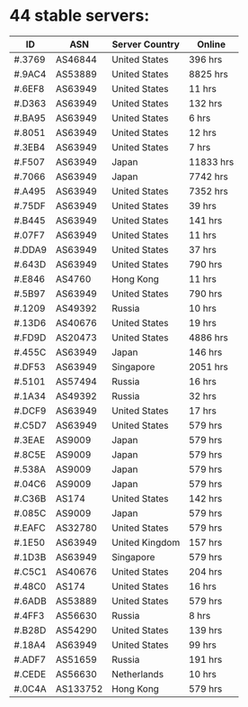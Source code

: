 # 44 stable servers:

| ID | ASN | Server Country | Online |
| ------ | ------ | ------ | ------ |
| #.3769 | AS46844 | United States | 396 hrs |
| #.9AC4 | AS53889 | United States | 8825 hrs |
| #.6EF8 | AS63949 | United States | 11 hrs |
| #.D363 | AS63949 | United States | 132 hrs |
| #.BA95 | AS63949 | United States | 6 hrs |
| #.8051 | AS63949 | United States | 12 hrs |
| #.3EB4 | AS63949 | United States | 7 hrs |
| #.F507 | AS63949 | Japan | 11833 hrs |
| #.7066 | AS63949 | Japan | 7742 hrs |
| #.A495 | AS63949 | United States | 7352 hrs |
| #.75DF | AS63949 | United States | 39 hrs |
| #.B445 | AS63949 | United States | 141 hrs |
| #.07F7 | AS63949 | United States | 11 hrs |
| #.DDA9 | AS63949 | United States | 37 hrs |
| #.643D | AS63949 | United States | 790 hrs |
| #.E846 | AS4760 | Hong Kong | 11 hrs |
| #.5B97 | AS63949 | United States | 790 hrs |
| #.1209 | AS49392 | Russia | 10 hrs |
| #.13D6 | AS40676 | United States | 19 hrs |
| #.FD9D | AS20473 | United States | 4886 hrs |
| #.455C | AS63949 | Japan | 146 hrs |
| #.DF53 | AS63949 | Singapore | 2051 hrs |
| #.5101 | AS57494 | Russia | 16 hrs |
| #.1A34 | AS49392 | Russia | 32 hrs |
| #.DCF9 | AS63949 | United States | 17 hrs |
| #.C5D7 | AS63949 | United States | 579 hrs |
| #.3EAE | AS9009 | Japan | 579 hrs |
| #.8C5E | AS9009 | Japan | 579 hrs |
| #.538A | AS9009 | Japan | 579 hrs |
| #.04C6 | AS9009 | Japan | 579 hrs |
| #.C36B | AS174 | United States | 142 hrs |
| #.085C | AS9009 | Japan | 579 hrs |
| #.EAFC | AS32780 | United States | 579 hrs |
| #.1E50 | AS63949 | United Kingdom | 157 hrs |
| #.1D3B | AS63949 | Singapore | 579 hrs |
| #.C5C1 | AS40676 | United States | 204 hrs |
| #.48C0 | AS174 | United States | 16 hrs |
| #.6ADB | AS53889 | United States | 579 hrs |
| #.4FF3 | AS56630 | Russia | 8 hrs |
| #.B28D | AS54290 | United States | 139 hrs |
| #.18A4 | AS63949 | United States | 99 hrs |
| #.ADF7 | AS51659 | Russia | 191 hrs |
| #.CEDE | AS56630 | Netherlands | 10 hrs |
| #.0C4A | AS133752 | Hong Kong | 579 hrs |

